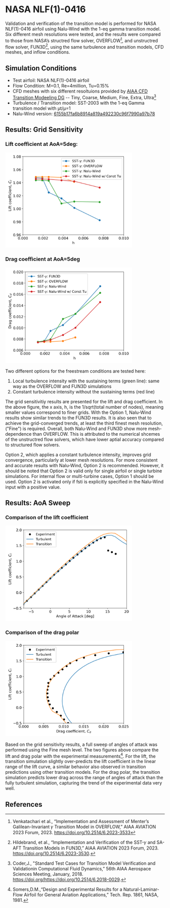 

# NASA NLF(1)-0416

Validation and verification of the transition model is performed for NASA NLF(1)-0416 airfoil using Nalu-Wind with the 1-eq gamma transition model.
Six different mesh resolutions were tested, and the results were compared to those from NASA’s structred flow solver, OVERFLOW[^1], and unstructred flow solver, FUN3D[^2], using the same turbulence and transition models, CFD meshes, and inflow conditions.

## Simulation Conditions

- Test airfoil: NASA NLF(1)-0416 airfoil
- Flow Condition: M=0.1, Re=4million, Tu=0.15%
- CFD meshes with six different resoltuions provided by [AIAA CFD Transition Modeeling DG](https://transitionmodeling.larc.nasa.gov/) 
	-- Tiny, Coarse, Medium, Fine, Extra, Ultra[^3]
- Turbulence / Transition model: SST-2003 with the 1-eq Gamma transition model with µt/µ=1
- Nalu-Wind version: [6155b17fa6b8914a819a492230c96f7990a97b78](https://github.com/Exawind/nalu-wind/commit/6155b17fa6b8914a819a492230c96f7990a97b78)

## Results: Grid Sensitivity 

### Lift coefficient at AoA=5deg: 
<img src="figs/aoa5/nlf0416_aoa5_cl.png" alt="Cf" width="400">

### Drag coefficient at AoA=5deg
<img src="figs/aoa5/nlf0416_aoa5_cd.png" alt="Cf" width="400">

Two different options for the freestream conditions are tested here: 
1) Local turbulence intensity with the sustaining terms (green line): same way as the OVERFLOW and FUN3D simulations
2) Constant turbulence intensity without the sustaining terms (red line)

The grid sensitivitiy results are presented for the lift and drag coefficient. In the above figure, the x axis, h, is the 1/sqrt(total number of nodes), meaning smaller values correspond to finer grids. With the Option 1, Nalu-Wind results show similar trends to the FUN3D results. It is also seen that to achieve  the grid-converged trends, at least the third finest mesh resolution, ("Fine") is required. Overall, both Nalu-Wind and FUN3D show more mesh-dependence than OVERFLOW. This is attributed to the numerical shcemes of the unstructred flow solvers, which have lower aptial accuracy compared to structured flow solvers.

Option 2, which applies a constant turbulence intensity, improves grid convergence, particularly at lower mesh resolutions. For more consistent and accurate results with Nalu-Wind, Option 2 is recommended. However, it should be noted that Option 2 is valid only for single airfoil or single turbine simulations. For internal flow or multi-turbine cases, Option 1 should be used. Option 2 is activated only if fsti is explicitly specified in the Nalu-Wind input with a positive value.

## Results: AoA Sweep

### Comparison of the lift coefficient
<img src="figs/clcd/nlf0416_al_cl.png" alt="Cf" width="400">

### Comparison of the drag polar 
<img src="figs/clcd/nlf0416_cd_cl.png" alt="Cf" width="400">

Based on the grid sensitivity results, a full sweep of angles of attack was performed using the Fine mesh level. The two figures above compare the lift and drag polar with the experimental measurements[^4]. For the lift, the transition simulation slightly over-predicts the lift coefficient in the linear range of the lift curve, a similar behavior also observed in transition predictions using other transition models. For the drag polar, the transition simulation predicts lower drag across the range of angles of attack than the fully turbulent simulation, capturing the trend of the experimental data very well.


## References
[^1]: Venkatachari et al., “Implementation and Assessment of Menter’s Galilean-Invariant 𝛾
Transition Model in OVERFLOW,” AIAA AVIATION 2023 Forum, 2023. https://doi.org/10.2514/6.2023-3533
[^2]: Hildebrand, et al., “Implementation and Verification of the SST-𝛾 and SA-AFT
Transition Models in FUN3D,” AIAA AVIATION 2023 Forum, 2023. https://doi.org/10.2514/6.2023-3530.
[^3]: Coder,J., "Standard Test Cases for Transition Model Verification and Validationin Computational Fluid Dynamics,” 56th AIAA Aerospace Sciences Meeting, January, 2018. https://doi.org/https://doi.org/10.2514/6.2018-0029.
[^4]: Somers,D.M.,“Design and Experimental Results for a Natural-Laminar-Flow Airfoil for General Aviation Applications,” Tech. Rep. 1861, NASA, 1981.
